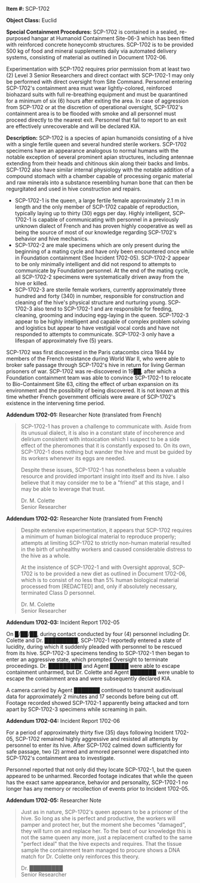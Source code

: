 **Item #:** SCP-1702

**Object Class:** Euclid

**Special Containment Procedures:** SCP-1702 is contained in a sealed, re-purposed hangar at Humanoid Containment Site-06-3 which has been fitted with reinforced concrete honeycomb structures. SCP-1702 is to be provided 500 kg of food and mineral supplements daily via automated delivery systems, consisting of material as outlined in Document 1702-06.

Experimentation with SCP-1702 requires prior permission from at least two (2) Level 3 Senior Researchers and direct contact with SCP-1702-1 may only be performed with direct oversight from Site Command. Personnel entering SCP-1702's containment area must wear lightly-colored, reinforced biohazard suits with full re-breathing equipment and must be quarantined for a minimum of six (6) hours after exiting the area. In case of aggression from SCP-1702 or at the discretion of operational oversight, SCP-1702's containment area is to be flooded with smoke and all personnel must proceed directly to the nearest exit. Personnel that fail to report to an exit are effectively unrecoverable and will be declared KIA.

**Description:** SCP-1702 is a species of apian humanoids consisting of a hive with a single fertile queen and several hundred sterile workers. SCP-1702 specimens have an appearance analogous to normal humans with the notable exception of several prominent apian structures, including antennae extending from their heads and chitinous skin along their backs and limbs. SCP-1702 also have similar internal physiology with the notable addition of a compound stomach with a chamber capable of processing organic material and raw minerals into a substance resembling human bone that can then be regurgitated and used in hive construction and repairs.

*   SCP-1702-1 is the queen, a large fertile female approximately 2.1 m in length and the only member of SCP-1702 capable of reproduction, typically laying up to thirty (30) eggs per day. Highly intelligent, SCP-1702-1 is capable of communicating with personnel in a previously unknown dialect of French and has proven highly cooperative as well as being the source of most of our knowledge regarding SCP-1702's behavior and hive mechanics.
*   SCP-1702-2 are male specimens which are only present during the beginning of a mating cycle and have only been encountered once while in Foundation containment (See Incident 1702-05). SCP-1702-2 appear to be only minimally intelligent and did not respond to attempts to communicate by Foundation personnel. At the end of the mating cycle, all SCP-1702-2 specimens were systematically driven away from the hive or killed.
*   SCP-1702-3 are sterile female workers, currently approximately three hundred and forty (340) in number, responsible for construction and cleaning of the hive's physical structure and nurturing young. SCP-1702-3 also tend to SCP-1702-1 and are responsible for feeding, cleaning, grooming and inducing egg-laying in the queen. SCP-1702-3 appear to be highly intelligent and capable of complex problem solving and logistics but appear to have vestigial vocal cords and have not responded to attempts to communicate. SCP-1702-3 only have a lifespan of approximately five (5) years.

SCP-1702 was first discovered in the Paris catacombs circa 1944 by members of the French resistance during World War II, who were able to broker safe passage through SCP-1702's hive in return for living German prisoners of war. SCP-1702 was re-discovered in 19██, after which a Foundation containment team was able to convince SCP-1702-1 to relocate to Bio-Containment Site 63, citing the effect of urban expansion on its environment and the possibility of being discovered. It is not known at this time whether French government officials were aware of SCP-1702's existence in the intervening time period.

**Addendum 1702-01:** Researcher Note (translated from French)

> SCP-1702-1 has proven a challenge to communicate with. Aside from its unusual dialect, it is also in a constant state of incoherence and delirium consistent with intoxication which I suspect to be a side effect of the pheromones that it is constantly exposed to. On its own, SCP-1702-1 does nothing but wander the hive and must be guided by its workers whenever its eggs are needed.
> 
> Despite these issues, SCP-1702-1 has nonetheless been a valuable resource and provided important insight into itself and its hive. I also believe that it may consider me to be a "friend" at this stage, and I may be able to leverage that trust.
> 
> Dr. M. Colette  
> Senior Researcher

**Addendum 1702-02:** Researcher Note (translated from French)

> Despite extensive experimentation, it appears that SCP-1702 requires a minimum of human biological material to reproduce properly; attempts at limiting SCP-1702 to strictly non-human material resulted in the birth of unhealthy workers and caused considerable distress to the hive as a whole.
> 
> At the insistence of SCP-1702-1 and with Oversight approval, SCP-1702 is to be provided a new diet as outlined in Document 1702-06, which is to consist of no less than 5% human biological material processed from \[REDACTED\] and, only if absolutely necessary, terminated Class D personnel.
> 
> Dr. M. Colette  
> Senior Researcher

**Addendum 1702-03:** Incident Report 1702-05

On █/██/██, during contact conducted by four (4) personnel including Dr. Colette and Dr. █████████, SCP-1702-1 reportedly entered a state of lucidity, during which it suddenly pleaded with personnel to be rescued from its hive. SCP-1702-3 specimens tending to SCP-1702-1 then began to enter an aggressive state, which prompted Oversight to terminate proceedings. Dr. █████████ and Agent █████ were able to escape containment unharmed, but Dr. Colette and Agent ███████ were unable to escape the containment area and were subsequently declared KIA.

A camera carried by Agent ███████ continued to transmit audiovisual data for approximately 2 minutes and 17 seconds before being cut off. Footage recorded showed SCP-1702-1 apparently being attacked and torn apart by SCP-1702-3 specimens while screaming in pain.

**Addendum 1702-04:** Incident Report 1702-06

For a period of approximately thirty five (35) days following Incident 1702-05, SCP-1702 remained highly aggressive and resisted all attempts by personnel to enter its hive. After SCP-1702 calmed down sufficiently for safe passage, two (2) armed and armored personnel were dispatched into SCP-1702's containment area to investigate.

Personnel reported that not only did they locate SCP-1702-1, but the queen appeared to be unharmed. Recorded footage indicates that while the queen has the exact same appearance, behavior and personality, SCP-1702-1 no longer has any memory or recollection of events prior to Incident 1702-05.

**Addendum 1702-05:** Researcher Note

> Just as in nature, SCP-1702's queen appears to be a prisoner of the hive. So long as she is perfect and productive, the workers will pamper and protect her, but the moment she becomes "damaged", they will turn on and replace her. To the best of our knowledge this is not the same queen any more, just a replacement crafted to the same "perfect ideal" that the hive expects and requires. That the tissue sample the containment team managed to procure shows a DNA match for Dr. Colette only reinforces this theory.
> 
> Dr. █████████  
> Senior Researcher